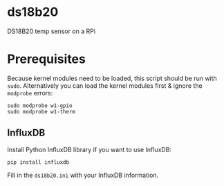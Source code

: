 # ds18b20
DS18B20 temp sensor on a RPi

# Prerequisites

Because kernel modules need to be loaded, this script should be run with `sudo`.  Alternatively you can load the kernel modules first & ignore the `modprobe` errors:
```
sudo modprobe w1-gpio
sudo modprobe w1-therm
```

## InfluxDB

Install Python InfluxDB library if you want to use InfluxDB:
```
pip install influxdb
```

Fill in the `ds18b20.ini` with your InfluxDB information.
